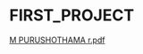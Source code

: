 # FIRST_PROJECT
[M PURUSHOTHAMA r.pdf](https://github.com/Venkat-Dev1/FIRST_PROJECT/files/15038151/M.PURUSHOTHAMA.r.pdf)
